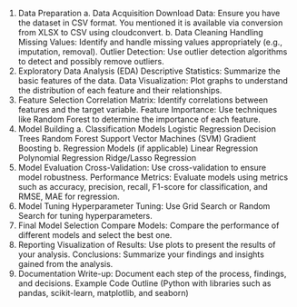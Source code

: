1. Data Preparation
a. Data Acquisition
Download Data: Ensure you have the dataset in CSV format. You mentioned it is available via conversion from XLSX to CSV using cloudconvert.
b. Data Cleaning
Handling Missing Values: Identify and handle missing values appropriately (e.g., imputation, removal).
Outlier Detection: Use outlier detection algorithms to detect and possibly remove outliers.
2. Exploratory Data Analysis (EDA)
Descriptive Statistics: Summarize the basic features of the data.
Data Visualization: Plot graphs to understand the distribution of each feature and their relationships.
3. Feature Selection
Correlation Matrix: Identify correlations between features and the target variable.
Feature Importance: Use techniques like Random Forest to determine the importance of each feature.
4. Model Building
a. Classification Models
Logistic Regression
Decision Trees
Random Forest
Support Vector Machines (SVM)
Gradient Boosting
b. Regression Models (if applicable)
Linear Regression
Polynomial Regression
Ridge/Lasso Regression
5. Model Evaluation
Cross-Validation: Use cross-validation to ensure model robustness.
Performance Metrics: Evaluate models using metrics such as accuracy, precision, recall, F1-score for classification, and RMSE, MAE for regression.
6. Model Tuning
Hyperparameter Tuning: Use Grid Search or Random Search for tuning hyperparameters.
7. Final Model Selection
Compare Models: Compare the performance of different models and select the best one.
8. Reporting
Visualization of Results: Use plots to present the results of your analysis.
Conclusions: Summarize your findings and insights gained from the analysis.
9. Documentation
Write-up: Document each step of the process, findings, and decisions.
Example Code Outline (Python with libraries such as pandas, scikit-learn, matplotlib, and seaborn)
